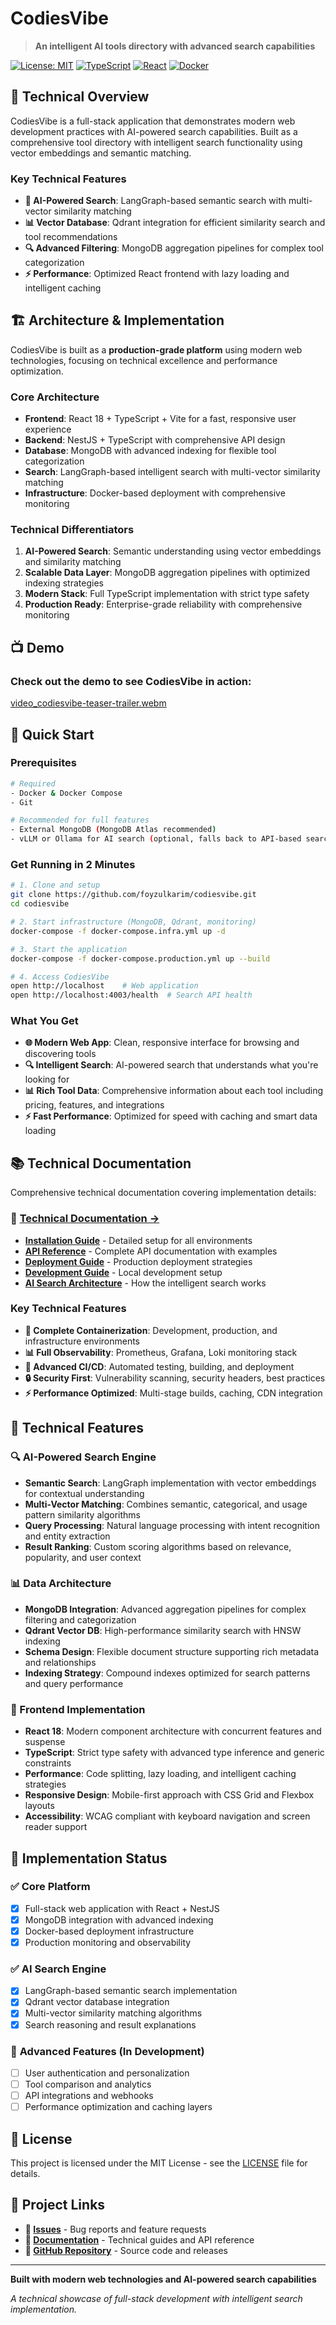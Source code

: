 # CodiesVibe

> **An intelligent AI tools directory with advanced search capabilities**

[![License: MIT](https://img.shields.io/badge/License-MIT-yellow.svg)](https://opensource.org/licenses/MIT)
[![TypeScript](https://img.shields.io/badge/TypeScript-007ACC?logo=typescript&logoColor=white)](https://www.typescript.org/)
[![React](https://img.shields.io/badge/React-20232A?logo=react&logoColor=61DAFB)](https://reactjs.org/)
[![Docker](https://img.shields.io/badge/Docker-2496ED?logo=docker&logoColor=white)](https://www.docker.com/)

## 🔧 Technical Overview

CodiesVibe is a full-stack application that demonstrates modern web development practices with AI-powered search capabilities. Built as a comprehensive tool directory with intelligent search functionality using vector embeddings and semantic matching.

### Key Technical Features

- **🧠 AI-Powered Search**: LangGraph-based semantic search with multi-vector similarity matching
- **📊 Vector Database**: Qdrant integration for efficient similarity search and tool recommendations  
- **🔍 Advanced Filtering**: MongoDB aggregation pipelines for complex tool categorization
- **⚡ Performance**: Optimized React frontend with lazy loading and intelligent caching

## 🏗️ Architecture & Implementation

CodiesVibe is built as a **production-grade platform** using modern web technologies, focusing on technical excellence and performance optimization.

### Core Architecture
- **Frontend**: React 18 + TypeScript + Vite for a fast, responsive user experience
- **Backend**: NestJS + TypeScript with comprehensive API design
- **Database**: MongoDB with advanced indexing for flexible tool categorization
- **Search**: LangGraph-based intelligent search with multi-vector similarity matching
- **Infrastructure**: Docker-based deployment with comprehensive monitoring

### Technical Differentiators

1. **AI-Powered Search**: Semantic understanding using vector embeddings and similarity matching
2. **Scalable Data Layer**: MongoDB aggregation pipelines with optimized indexing strategies
3. **Modern Stack**: Full TypeScript implementation with strict type safety
4. **Production Ready**: Enterprise-grade reliability with comprehensive monitoring

## 📺 Demo

### Check out the demo to see CodiesVibe in action:

[video_codiesvibe-teaser-trailer.webm](https://github.com/user-attachments/assets/c0658d61-65bf-4c1e-9a8d-68e609698fae)


## 🚀 Quick Start

### Prerequisites
```bash
# Required
- Docker & Docker Compose
- Git

# Recommended for full features
- External MongoDB (MongoDB Atlas recommended)
- vLLM or Ollama for AI search (optional, falls back to API-based search)
```

### Get Running in 2 Minutes

```bash
# 1. Clone and setup
git clone https://github.com/foyzulkarim/codiesvibe.git
cd codiesvibe

# 2. Start infrastructure (MongoDB, Qdrant, monitoring)
docker-compose -f docker-compose.infra.yml up -d

# 3. Start the application
docker-compose -f docker-compose.production.yml up --build

# 4. Access CodiesVibe
open http://localhost    # Web application
open http://localhost:4003/health  # Search API health
```

### What You Get
- **🌐 Modern Web App**: Clean, responsive interface for browsing and discovering tools
- **🔍 Intelligent Search**: AI-powered search that understands what you're looking for
- **📊 Rich Tool Data**: Comprehensive information about each tool including pricing, features, and integrations
- **⚡ Fast Performance**: Optimized for speed with caching and smart data loading

## 📚 Technical Documentation

Comprehensive technical documentation covering implementation details:

### 📖 **[Technical Documentation →](./docs)**

- **[Installation Guide](./docs/installation.md)** - Detailed setup for all environments
- **[API Reference](./docs/api.md)** - Complete API documentation with examples
- **[Deployment Guide](./docs/deployment.md)** - Production deployment strategies
- **[Development Guide](./docs/development.md)** - Local development setup
- **[AI Search Architecture](./docs/ai-search.md)** - How the intelligent search works

### Key Technical Features
- **🐳 Complete Containerization**: Development, production, and infrastructure environments
- **📊 Full Observability**: Prometheus, Grafana, Loki monitoring stack
- **🔄 Advanced CI/CD**: Automated testing, building, and deployment
- **🔒 Security First**: Vulnerability scanning, security headers, best practices
- **⚡ Performance Optimized**: Multi-stage builds, caching, CDN integration

## 🎯 Technical Features

### 🔍 AI-Powered Search Engine
- **Semantic Search**: LangGraph implementation with vector embeddings for contextual understanding
- **Multi-Vector Matching**: Combines semantic, categorical, and usage pattern similarity algorithms
- **Query Processing**: Natural language processing with intent recognition and entity extraction
- **Result Ranking**: Custom scoring algorithms based on relevance, popularity, and user context

### 📊 Data Architecture
- **MongoDB Integration**: Advanced aggregation pipelines for complex filtering and categorization
- **Qdrant Vector DB**: High-performance similarity search with HNSW indexing
- **Schema Design**: Flexible document structure supporting rich metadata and relationships
- **Indexing Strategy**: Compound indexes optimized for search patterns and query performance

### 🎨 Frontend Implementation
- **React 18**: Modern component architecture with concurrent features and suspense
- **TypeScript**: Strict type safety with advanced type inference and generic constraints
- **Performance**: Code splitting, lazy loading, and intelligent caching strategies
- **Responsive Design**: Mobile-first approach with CSS Grid and Flexbox layouts
- **Accessibility**: WCAG compliant with keyboard navigation and screen reader support

## 🎯 Implementation Status

### ✅ **Core Platform**
- [x] Full-stack web application with React + NestJS
- [x] MongoDB integration with advanced indexing
- [x] Docker-based deployment infrastructure
- [x] Production monitoring and observability

### ✅ **AI Search Engine**
- [x] LangGraph-based semantic search implementation
- [x] Qdrant vector database integration
- [x] Multi-vector similarity matching algorithms
- [x] Search reasoning and result explanations

### 🔄 **Advanced Features** (In Development)
- [ ] User authentication and personalization
- [ ] Tool comparison and analytics
- [ ] API integrations and webhooks
- [ ] Performance optimization and caching layers

## 📄 License

This project is licensed under the MIT License - see the [LICENSE](LICENSE) file for details.

## 🔗 Project Links

- **🐛 [Issues](https://github.com/foyzulkarim/codiesvibe/issues)** - Bug reports and feature requests
- **📖 [Documentation](./docs)** - Technical guides and API reference
- **🌟 [GitHub Repository](https://github.com/foyzulkarim/codiesvibe)** - Source code and releases

---

**Built with modern web technologies and AI-powered search capabilities**

*A technical showcase of full-stack development with intelligent search implementation.*
